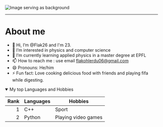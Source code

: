 <picture>
 <source media="(prefers-color-scheme: dark)" srcset="https://images.unsplash.com/photo-1511553677255-ba939e5537e0?w=500&auto=format&fit=crop&q=60&ixlib=rb-4.0.3&ixid=M3wxMjA3fDB8MHxleHBsb3JlLWZlZWR8MTV8fHxlbnwwfHx8fHw%3D">
 <source media="(prefers-color-scheme: light)" srcset="https://plus.unsplash.com/premium_photo-1673306778968-5aab577a7365?q=80&w=1170&auto=format&fit=crop&ixlib=rb-4.0.3&ixid=M3wxMjA3fDB8MHxwaG90by1wYWdlfHx8fGVufDB8fHx8fA%3D%3D">
 <img alt="Image serving as background" src="https://images.pexels.com/photos/1103970/pexels-photo-1103970.jpeg?auto=compress&cs=tinysrgb&w=1260&h=750&dpr=1">
</picture>

---
# About me

- 👋 Hi, I’m @Flak26 and I'm 23.
- 👀 I’m interested in physics and computer science
- 🌱 I’m currently learning applied physics in a master degree at EPFL
- 📫 How to reach me : use email flakohlerdu06@gmail.com
- 😄 Pronouns: He/him
- ⚡ Fun fact: Love cooking delicious food with friends and playing fifa while digesting.


<details open>
<summary>My top Languages and Hobbies </summary>

| Rank | Languages     | Hobbies              |
|-----:|---------------|----------------------|
|     1| C++           | Sport                |
|     2| Python        | Playing video games  |

</details open>

<!-- TO DO: add more details about me later -->
